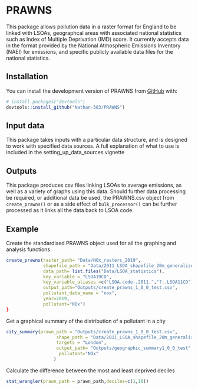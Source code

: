 
# PRAWNS


This package allows pollution data in a raster format for England to be linked
with LSOAs, geographcal areas with associated national statistics such as Index
of Multiple Deprivation (IMD) score. It currently accepts data in the format
provided by the National Atmospheric Emissions Inventory (NAEI) for emissions,
and specific publicly available data files for the national statistics.
<!-- badges: start -->
<!-- badges: end -->



## Installation

You can install the development version of PRAWNS from [GitHub](https://github.com/) with:


``` r
# install.packages("devtools")
devtools::install_github("Nathan-303/PRAWNS")
```
## Input data
This package takes inputs with a particular data structure, and is designed 
to work with specified data sources. A full explanation of what to use is included in the
setting_up_data_sources vignette

## Outputs
This package produces csv files linking LSOAs to average emissions, as well as a variety of
graphs using this data. Should further data processing be required, or additional data be used,
the PRAWNS.csv object from ``create_prawns()`` or as a side effect of ``bulk_processor()`` can
be further processed as it links all the data back to LSOA code.

## Example

Create the standardised PRAWNS object used for all the graphing and analysis 
functions
``` r
create_prawns(raster_path= "Data/NOx_rasters_2019",
              shapefile_path = "Data/2011_LSOA_shapefile_20m_generalised",
              data_path= list.files("Data/LSOA_statistics"),
              key_variable = "LSOA19CD",
              key_variable_aliases =c("LSOA.code..2011.","?..LSOA11CD"),
              output_path="Outputs/create_prawns_1_0_0_test.csv",
              pollutant_data_name = "nox",
              year=2019,
              pollutant="NOx")
}
```

Get a graphical summary of the distribution of a pollutant in a city
``` r
city_summary(prawn_path = "Outputs/create_prawns_1_0_0_test.csv",
                   shape_path = "Data/2011_LSOA_shapefile_20m_generalised",
                   targets = "London",
                   output_path= "Outputs/geographic_summary1_0_0_test",
                    pollutant="NOx"
                  )
```

Calculate the difference between the most and least deprived deciles
``` r
stat_wrangler(prawn_path = prawn_path,deciles=c(1,10))
```

